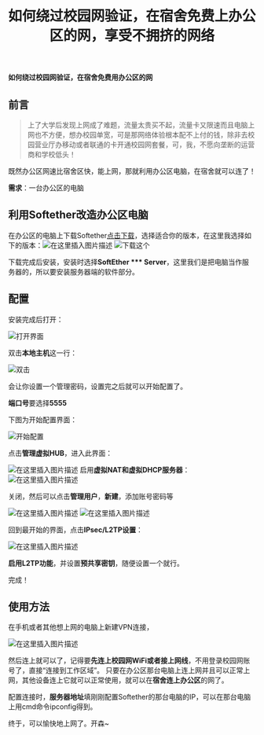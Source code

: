 ﻿---
slug: 20200103
title: 如何绕过校园网验证，在宿舍免费上办公区的网，享受不拥挤的网络
authors: mcx
tags: [技术]
---

**如何绕过校园网验证，在宿舍免费用办公区的网**

## 前言

> 上了大学后发现上网成了难题，流量太贵买不起，流量卡又限速而且电脑上网也不方便，想办校园单宽，可是那网络体验根本配不上付的钱，除非去校园营业厅办移动或者联通的卡开通校园网套餐，可，我，不愿向垄断的运营商和学校低头！

既然办公区网速比宿舍区快，能上网，那就利用办公区电脑，在宿舍就可以连了！

<!--truncate-->

**需求**：一台办公区的电脑

## 利用Softether改造办公区电脑

在办公区的电脑上下载Softether[点击下载](https://www.softether-download.com/cn.aspx?product=softether)，选择适合你的版本，在这里我选择如下的版本：![在这里插入图片描述](https://img-blog.csdnimg.cn/20191231214354250.png?x-oss-process=image/watermark,type_ZmFuZ3poZW5naGVpdGk,shadow_10,text_aHR0cHM6Ly9ibG9nLmNzZG4ubmV0L3UwMTQ0MTgyNjc=,size_16,color_FFFFFF,t_70)
![下载这个](https://img-blog.csdnimg.cn/20191108235602493.png)

下载完成后安装，安装时选择**SoftEther *** Server**，这里我们是把电脑当作服务器的，所以要安装服务器端的软件部分。

## 配置

安装完成后打开：

![打开界面](https://img-blog.csdnimg.cn/2019110900035036.png?x-oss-process=image/watermark,type_ZmFuZ3poZW5naGVpdGk,shadow_10,text_aHR0cHM6Ly9ibG9nLmNzZG4ubmV0L3UwMTQ0MTgyNjc=,size_16,color_FFFFFF,t_70)

双击**本地主机**这一行：

![双击](https://img-blog.csdnimg.cn/20191109000637942.png)

会让你设置一个管理密码，设置完之后就可以开始配置了。

**端口号**要选择**5555**

下图为开始配置界面：

![开始配置](https://img-blog.csdnimg.cn/20191109000748392.png?x-oss-process=image/watermark,type_ZmFuZ3poZW5naGVpdGk,shadow_10,text_aHR0cHM6Ly9ibG9nLmNzZG4ubmV0L3UwMTQ0MTgyNjc=,size_16,color_FFFFFF,t_70)

点击**管理虚拟HUB**，进入此界面：

![在这里插入图片描述](https://img-blog.csdnimg.cn/2019110900100024.png?x-oss-process=image/watermark,type_ZmFuZ3poZW5naGVpdGk,shadow_10,text_aHR0cHM6Ly9ibG9nLmNzZG4ubmV0L3UwMTQ0MTgyNjc=,size_16,color_FFFFFF,t_70)
启用**虚拟NAT和虚拟DHCP服务器**：![在这里插入图片描述](https://img-blog.csdnimg.cn/20191109001127308.png?x-oss-process=image/watermark,type_ZmFuZ3poZW5naGVpdGk,shadow_10,text_aHR0cHM6Ly9ibG9nLmNzZG4ubmV0L3UwMTQ0MTgyNjc=,size_16,color_FFFFFF,t_70)

关闭，然后可以点击**管理用户**，**新建**，添加账号密码等

![在这里插入图片描述](https://img-blog.csdnimg.cn/20191109001400608.png?x-oss-process=image/watermark,type_ZmFuZ3poZW5naGVpdGk,shadow_10,text_aHR0cHM6Ly9ibG9nLmNzZG4ubmV0L3UwMTQ0MTgyNjc=,size_16,color_FFFFFF,t_70)
![在这里插入图片描述](https://img-blog.csdnimg.cn/20191109001454592.png?x-oss-process=image/watermark,type_ZmFuZ3poZW5naGVpdGk,shadow_10,text_aHR0cHM6Ly9ibG9nLmNzZG4ubmV0L3UwMTQ0MTgyNjc=,size_16,color_FFFFFF,t_70)

回到最开始的界面，点击**IPsec/L2TP设置**：

![在这里插入图片描述](https://img-blog.csdnimg.cn/20191109001642235.png?x-oss-process=image/watermark,type_ZmFuZ3poZW5naGVpdGk,shadow_10,text_aHR0cHM6Ly9ibG9nLmNzZG4ubmV0L3UwMTQ0MTgyNjc=,size_16,color_FFFFFF,t_70)

**启用L2TP功能**，并设置**预共享密钥**，随便设置一个就行。

完成！

## 使用方法

在手机或者其他想上网的电脑上新建VPN连接，

![在这里插入图片描述](https://img-blog.csdnimg.cn/20191109142622641.png?x-oss-process=image/watermark,type_ZmFuZ3poZW5naGVpdGk,shadow_10,text_aHR0cHM6Ly9ibG9nLmNzZG4ubmV0L3UwMTQ0MTgyNjc=,size_16,color_FFFFFF,t_70)

然后连上就可以了，记得要**先连上校园网WiFi或者接上网线**，不用登录校园网账号了，直接“连接到工作区域”。
只要在办公区那台电脑上连上网并且可以正常上网，其他设备连上它就可以正常使用，就可以在**宿舍连上办公区**的网了。

配置连接时，**服务器地址**填刚刚配置Softether的那台电脑的IP，可以在那台电脑上用cmd命令ipconfig得到。

终于，可以愉快地上网了。开森~
